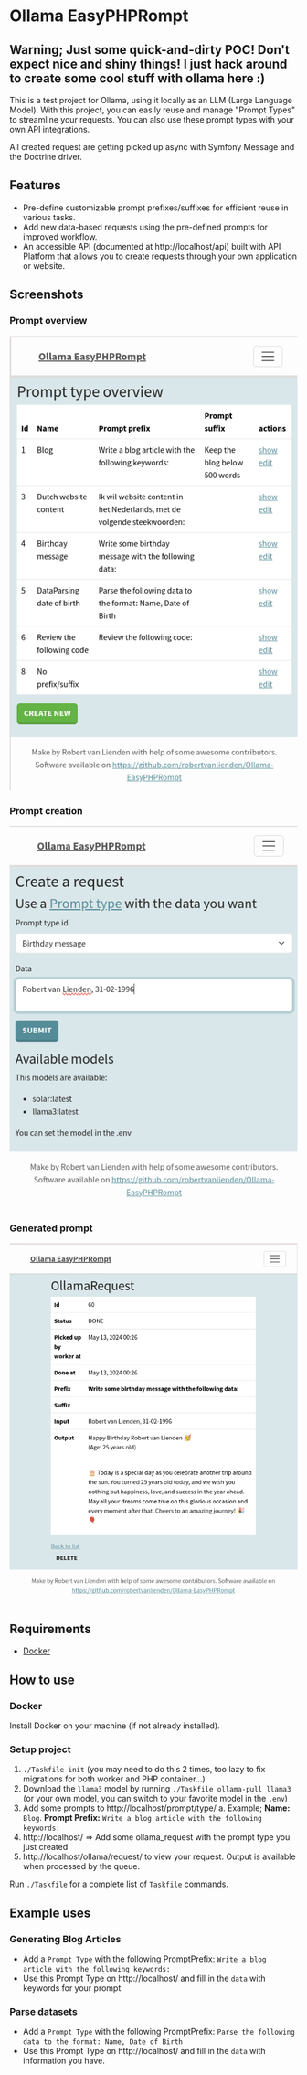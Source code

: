 # Ollama EasyPHPRompt
## Warning; Just some quick-and-dirty POC! Don't expect nice and shiny things! I just hack around to create some cool stuff with ollama here :)
This is a test project for Ollama, using it locally as an LLM (Large Language Model). With this project, you can easily reuse and manage "Prompt Types" to streamline your requests. You can also use these prompt types with your own API integrations.

All created request are getting picked up async with Symfony Message and the Doctrine driver.

## Features
- Pre-define customizable prompt prefixes/suffixes for efficient reuse in various tasks.
- Add new data-based requests using the pre-defined prompts for improved workflow.
- An accessible API (documented at http://localhost/api) built with API Platform that allows you to create requests through your own application or website.

## Screenshots
### Prompt overview
![A overview of all the prompts](screenshots/prompt-overview.png "Prompt overview")
### Prompt creation
![Prompt creation](screenshots/request-creation.png "Prompt creation")
### Generated prompt
![Generated prompt](screenshots/generated-prompt.png "Generate prompt")

## Requirements
- [Docker](https://www.docker.com/)

## How to use
### Docker 
Install Docker on your machine (if not already installed).

### Setup project
1. `./Taskfile init` (you may need to do this 2 times, too lazy to fix migrations for both worker and PHP container...)
2. Download the `llama3` model by running `./Taskfile ollama-pull llama3` (or your own model, you can switch to your favorite model in the `.env`)
3. Add some prompts to http://localhost/prompt/type/
   a. Example; **Name:** `Blog`. **Prompt Prefix:** `Write a blog article with the following keywords:`
4. http://localhost/ => Add some ollama_request with the prompt type you just created
5. http://localhost/ollama/request/ to view your request. Output is available when processed by the queue.

Run `./Taskfile` for a complete list of `Taskfile` commands.

## Example uses
### Generating Blog Articles
- Add a `Prompt Type` with the following PromptPrefix: `Write a blog article with the following keywords:`
- Use this Prompt Type on http://localhost/ and fill in the `data` with keywords for your prompt

### Parse datasets
- Add a `Prompt Type` with the following PromptPrefix: `Parse the following data to the format: Name, Date of Birth`
- Use this Prompt Type on http://localhost/ and fill in the `data` with information you have.